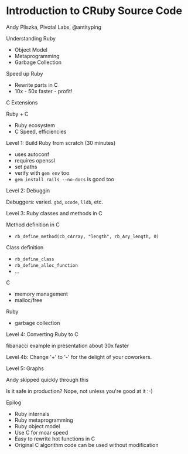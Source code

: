 # Introduction to CRuby Source Code

Andy Pliszka, Pivotal Labs, @antityping

Understanding Ruby

* Object Model
* Metaprogramming
* Garbage Collection

Speed up Ruby

* Rewrite parts in C
* 10x - 50x faster - profit!

C Extensions

Ruby + C

* Ruby ecosystem
* C Speed, efficiencies

Level 1: Build Ruby from scratch (30 minutes)

* uses autoconf
* requires openssl
* set paths
* verify with `gem env` too
* `gem install rails --no-docs` is good too

Level 2: Debuggin

Debuggers: varied. `gbd`, `xcode`, `lldb`, etc.

Level 3: Ruby classes and methods in C

Method definition in C

* `rb_define_method(cb_cArray, "length", rb_Ary_length, 0)`

Class definition

* `rb_define_class`
* `rb_define_alloc_function`
* ...

C

* memory management
* malloc/free

Ruby

* garbage collection

Level 4: Converting Ruby to C

fibanacci example in presentation about 30x faster

Level 4b: Change '+' to '-' for the delight of your coworkers.

Level 5: Graphs

Andy skipped quickly through this

Is it safe in production? Nope, not unless you're good at it :-)

Epilog

* Ruby internals
* Ruby metaprogramming
* Ruby object model
* Use C for moar speed
* Easy to rewrite hot functions in C
* Original C algorithm code can be used without modification

